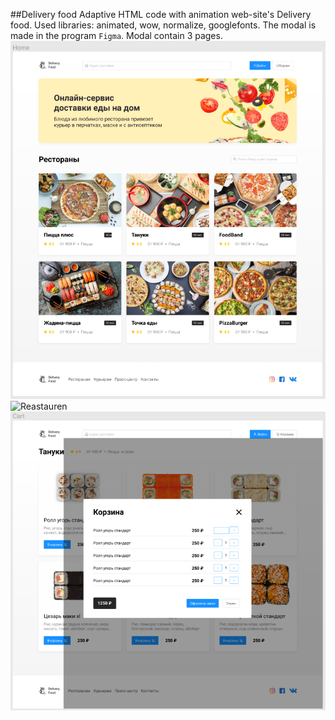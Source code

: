 ##Delivery food
Adaptive HTML code with animation web-site's Delivery food. Used libraries: animated, wow, normalize, googlefonts. 
The modal is made in the program `Figma`. Modal contain 3 pages.
![Home-page](https://github.com/JustAnya/Delivery-food/blob/master/screenshots/Home_page.PNG)
![Reastauren](https://github.com/JustAnya/Delivery-food/blob/master/screenshots/Reastaurant.PNG)
![Cart](https://github.com/JustAnya/Delivery-food/blob/master/screenshots/Cart.PNG)
